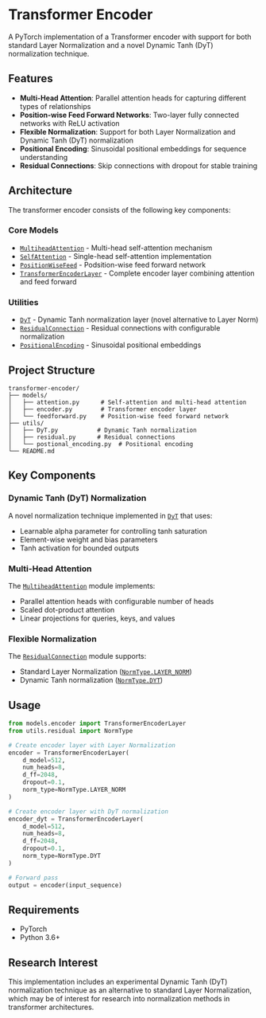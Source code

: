 # Transformer Encoder

A PyTorch implementation of a Transformer encoder with support for both standard Layer Normalization and a novel Dynamic Tanh (DyT) normalization technique.

## Features

- **Multi-Head Attention**: Parallel attention heads for capturing different types of relationships
- **Position-wise Feed Forward Networks**: Two-layer fully connected networks with ReLU activation
- **Flexible Normalization**: Support for both Layer Normalization and Dynamic Tanh (DyT) normalization
- **Positional Encoding**: Sinusoidal positional embeddings for sequence understanding
- **Residual Connections**: Skip connections with dropout for stable training

## Architecture

The transformer encoder consists of the following key components:

### Core Models
- [`MultiheadAttention`](models/attention.py) - Multi-head self-attention mechanism
- [`SelfAttention`](models/attention.py) - Single-head self-attention implementation
- [`PositionWiseFeed`](models/feedforward.py) - Podsition-wise feed forward network
- [`TransformerEncoderLayer`](models/encoder.py) - Complete encoder layer combining attention and feed forward

### Utilities
- [`DyT`](utils/DyT.py) - Dynamic Tanh normalization layer (novel alternative to Layer Norm)
- [`ResidualConnection`](utils/residual.py) - Residual connections with configurable normalization
- [`PositionalEncoding`](utils/postional_encoding.py) - Sinusoidal positional embeddings

## Project Structure

```
transformer-encoder/
├── models/
│   ├── attention.py      # Self-attention and multi-head attention
│   ├── encoder.py        # Transformer encoder layer
│   └── feedforward.py    # Position-wise feed forward network
├── utils/
│   ├── DyT.py           # Dynamic Tanh normalization
│   ├── residual.py      # Residual connections
│   └── postional_encoding.py  # Positional encoding
└── README.md
```

## Key Components

### Dynamic Tanh (DyT) Normalization

A novel normalization technique implemented in [`DyT`](utils/DyT.py) that uses:
- Learnable alpha parameter for controlling tanh saturation
- Element-wise weight and bias parameters
- Tanh activation for bounded outputs

### Multi-Head Attention

The [`MultiheadAttention`](models/attention.py) module implements:
- Parallel attention heads with configurable number of heads
- Scaled dot-product attention
- Linear projections for queries, keys, and values

### Flexible Normalization

The [`ResidualConnection`](utils/residual.py) module supports:
- Standard Layer Normalization ([`NormType.LAYER_NORM`](utils/residual.py))
- Dynamic Tanh normalization ([`NormType.DYT`](utils/residual.py))

## Usage

```python
from models.encoder import TransformerEncoderLayer
from utils.residual import NormType

# Create encoder layer with Layer Normalization
encoder = TransformerEncoderLayer(
    d_model=512,
    num_heads=8,
    d_ff=2048,
    dropout=0.1,
    norm_type=NormType.LAYER_NORM
)

# Create encoder layer with DyT normalization
encoder_dyt = TransformerEncoderLayer(
    d_model=512,
    num_heads=8,
    d_ff=2048,
    dropout=0.1,
    norm_type=NormType.DYT
)

# Forward pass
output = encoder(input_sequence)
```

## Requirements

- PyTorch
- Python 3.6+

## Research Interest

This implementation includes an experimental Dynamic Tanh (DyT) normalization technique as an alternative to standard Layer Normalization, which may be of interest for research into normalization methods in transformer architectures.